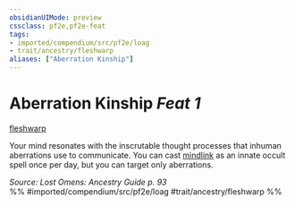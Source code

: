 ```yaml
---
obsidianUIMode: preview
cssclass: pf2e,pf2e-feat
tags:
- imported/compendium/src/pf2e/loag
- trait/ancestry/fleshwarp
aliases: ["Aberration Kinship"]
---
```

# Aberration Kinship  *Feat 1*  
[fleshwarp](fleshwarp-loag.md)  


Your mind resonates with the inscrutable thought processes that inhuman aberrations use to communicate. You can cast [mindlink](../spells/mindlink.md) as an innate occult spell once per day, but you can target only aberrations.

*Source: Lost Omens: Ancestry Guide p. 93*  
%% #imported/compendium/src/pf2e/loag #trait/ancestry/fleshwarp %%